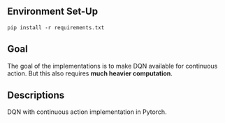 ## Environment Set-Up
```
pip install -r requirements.txt
```

## Goal
The goal of the implementations is to make DQN available for continuous action. But this also requires **much heavier computation**.

## Descriptions
DQN with continuous action implementation in Pytorch.